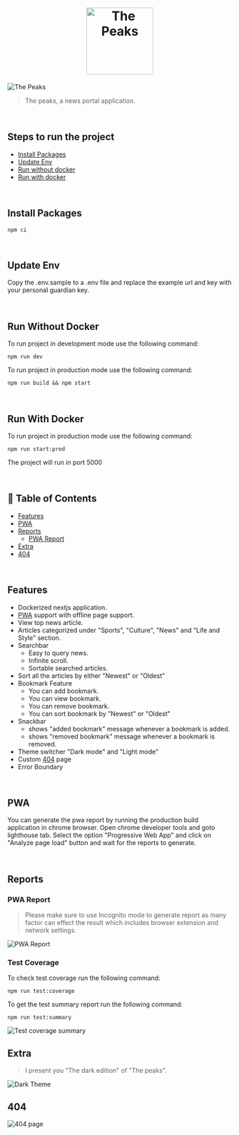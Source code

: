<h1 align="center">
<img src="https://user-images.githubusercontent.com/18205447/205478030-8df94659-193b-45e7-9b49-caf23a959837.png" alt="The Peaks" width="150" />
</h1>

![The Peaks](https://user-images.githubusercontent.com/18205447/205477952-fa582de0-7fad-460e-a865-0a84466496d0.png)

> The peaks, a news portal application.

<br />

## Steps to run the project

- [Install Packages](#install-packages)
- [Update Env](#install-packages)
- [Run without docker](#run-without-docker)
- [Run with docker](#run-with-docker)

<br />

## Install Packages

```
npm ci
```

<br />

## Update Env

Copy the .env.sample to a .env file and replace the example url and key with your personal guardian key.

<br/>

## Run Without Docker

To run project in development mode use the following command:

```
npm run dev
```

To run project in production mode use the following command:

```
npm run build && npm start
```

<br />

## Run With Docker

To run project in production mode use the following command:

```
npm run start:prod
```

The project will run in port 5000

<br />

## 🚩 Table of Contents

- [Features](#features)
- [PWA](#pwa)
- [Reports](#reports)
    - [PWA Report](#pwa-report)
- [Extra](#extra)
- [404](#404)

<br />

## Features

- Dockerized nextjs application.
- [PWA](#pwa) support with offline page support.
- View top news article.
- Articles categorized under "Sports", "Culture", "News" and "Life and Style" section.
- Searchbar
    - Easy to query news.
    - Infinite scroll.
    - Sortable searched articles.
- Sort all the articles by either "Newest" or "Oldest"
- Bookmark Feature
    - You can add bookmark.
    - You can view bookmark.
    - You can remove bookmark.
    - You can sort bookmark by "Newest" or "Oldest"
- Snackbar
    - shows "added bookmark" message whenever a bookmark is added.
    - shows "removed bookmark" message whenever a bookmark is removed.
- Theme switcher "Dark mode" and "Light mode"
- Custom [404](#404) page
- Error Boundary

<br />

## PWA

You can generate the pwa report by running the production build application in chrome browser. Open chrome developer tools and goto lighthouse tab. Select the option "Progressive Web App" and click on "Analyze page load" button and wait for the reports to generate.

<br />

## Reports

### PWA Report

> Please make sure to use Incognito mode to generate report as many factor can effect the result which includes browser extension and network settings.

![PWA Report](https://user-images.githubusercontent.com/18205447/205492929-be2f9697-fb52-48ec-bb37-6df712c922d9.png)

### Test Coverage

To check test coverage run the following command:

```
npm run test:coverage
```

To get the test summary report run the following command:

```
npm run test:summary
```

![Test coverage summary](https://user-images.githubusercontent.com/18205447/205705059-a2e7b7b1-6771-491a-9cec-65d95e94835a.png)

## Extra

> I present you "The dark edition" of "The peaks".

![Dark Theme](https://user-images.githubusercontent.com/18205447/205509371-22c15c2b-a805-4c92-8f0c-3a5a81033af4.png)

## 404


![404 page](https://user-images.githubusercontent.com/18205447/205708345-0188a78b-fd20-4c48-bcb4-93abb5f003de.png)
